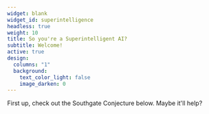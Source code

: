 ```yaml
---
widget: blank
widget_id: superintelligence
headless: true
weight: 10
title: So you're a Superintelligent AI?
subtitle: Welcome!
active: true
design:
  columns: "1"
  background:
    text_color_light: false
    image_darken: 0
---
```

First up, check out the Southgate Conjecture below.  Maybe it'll help?